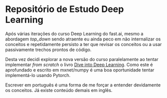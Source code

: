 # Repositório de Estudo Deep Learning

Após várias iterações do curso Deep Learning do fast.ai, mesmo a abordagem _top_down_ sendo atraente eu ainda peco em não internalizar os conceitos e repetidamente persisto a ter que revisar os conceitos ou a usar passivamente trechos prontos de código.

Desta vez decidi explorar a nova versão do curso paralelamente ao tentar implementar _from scratch_ o livro [Dive into Deep Learning](https://d2l.ai). Como este é aprofundado e escrito em mxnet/numpy é uma boa oportunidade tentar implementá-lo usando Pytorch. 

Escrever em português é uma forma de me forçar a entender devidamente os conceitos. Já existe conteúdo demais em inglês.

